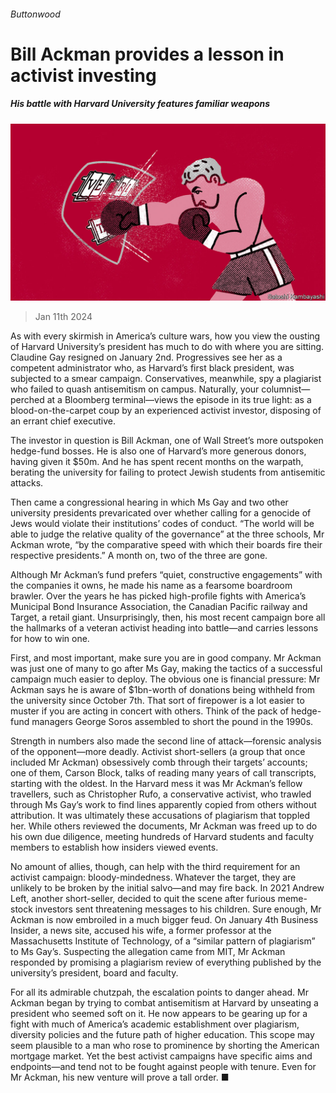 ###### Buttonwood

# Bill Ackman provides a lesson in activist investing 

##### His battle with Harvard University features familiar weapons 

![image](images/20240113_FND003.jpg) 

> Jan 11th 2024 

As with every skirmish in America’s culture wars, how you view the ousting of Harvard University’s president has much to do with where you are sitting. Claudine Gay resigned on January 2nd. Progressives see her as a competent administrator who, as Harvard’s first black president, was subjected to a smear campaign. Conservatives, meanwhile, spy a plagiarist who failed to quash antisemitism on campus. Naturally, your columnist—perched at a Bloomberg terminal—views the episode in its true light: as a blood-on-the-carpet coup by an experienced activist investor, disposing of an errant chief executive.

The investor in question is Bill Ackman, one of Wall Street’s more outspoken hedge-fund bosses. He is also one of Harvard’s more generous donors, having given it $50m. And he has spent recent months on the warpath, berating the university for failing to protect Jewish students from antisemitic attacks. 

Then came a congressional hearing in which Ms Gay and two other university presidents prevaricated over whether calling for a genocide of Jews would violate their institutions’ codes of conduct. “The world will be able to judge the relative quality of the governance” at the three schools, Mr Ackman wrote, “by the comparative speed with which their boards fire their respective presidents.” A month on, two of the three are gone.

Although Mr Ackman’s fund prefers “quiet, constructive engagements” with the companies it owns, he made his name as a fearsome boardroom brawler. Over the years he has picked high-profile fights with America’s Municipal Bond Insurance Association, the Canadian Pacific railway and Target, a retail giant. Unsurprisingly, then, his most recent campaign bore all the hallmarks of a veteran activist heading into battle—and carries lessons for how to win one.

First, and most important, make sure you are in good company. Mr Ackman was just one of many to go after Ms Gay, making the tactics of a successful campaign much easier to deploy. The obvious one is financial pressure: Mr Ackman says he is aware of $1bn-worth of donations being withheld from the university since October 7th. That sort of firepower is a lot easier to muster if you are acting in concert with others. Think of the pack of hedge-fund managers George Soros assembled to short the pound in the 1990s.

Strength in numbers also made the second line of attack—forensic analysis of the opponent—more deadly. Activist short-sellers (a group that once included Mr Ackman) obsessively comb through their targets’ accounts; one of them, Carson Block, talks of reading many years of call transcripts, starting with the oldest. In the Harvard mess it was Mr Ackman’s fellow travellers, such as Christopher Rufo, a conservative activist, who trawled through Ms Gay’s work to find lines apparently copied from others without attribution. It was ultimately these accusations of plagiarism that toppled her. While others reviewed the documents, Mr Ackman was freed up to do his own due diligence, meeting hundreds of Harvard students and faculty members to establish how insiders viewed events.

No amount of allies, though, can help with the third requirement for an activist campaign: bloody-mindedness. Whatever the target, they are unlikely to be broken by the initial salvo—and may fire back. In 2021 Andrew Left, another short-seller, decided to quit the scene after furious meme-stock investors sent threatening messages to his children. Sure enough, Mr Ackman is now embroiled in a much bigger feud. On January 4th Business Insider, a news site, accused his wife, a former professor at the Massachusetts Institute of Technology, of a “similar pattern of plagiarism” to Ms Gay’s. Suspecting the allegation came from MIT, Mr Ackman responded by promising a plagiarism review of everything published by the university’s president, board and faculty.

For all its admirable chutzpah, the escalation points to danger ahead. Mr Ackman began by trying to combat antisemitism at Harvard by unseating a president who seemed soft on it. He now appears to be gearing up for a fight with much of America’s academic establishment over plagiarism, diversity policies and the future path of higher education. This scope may seem plausible to a man who rose to prominence by shorting the American mortgage market. Yet the best activist campaigns have specific aims and endpoints—and tend not to be fought against people with tenure. Even for Mr Ackman, his new venture will prove a tall order. ■






